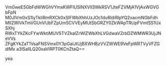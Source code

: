 Vm0weE5GbFdWWGhVYmxKWFlUSlNXVll3WkRSV1JteFZVMjA1VjAxWGVGbFpN
M0JIVm0xS1IyTkliRmRXCk0xSlFWbXhhUzJOc1duRldiRlpYQ2xacmNGbFdh
MlI2WlVkTmVGUnVUbFZpUm5CVVEyMUtSbGRZY0ZkWApTRUpFVmtSS1UxSXhj
RWxTYkZKcFYwWktiMUV5TVZkalZrWlZWbXhLVGdwaVZrbDZWMWR3UjJNeVVs
ZFgKYkZaT1VsaFNSVmx0Y3pGalJtUjBXWHBzVVZWWE9VeFpWRTVyVFZGdlMx
a3lSallLQ20xaVlRPT0KCnZtaQ==

yea